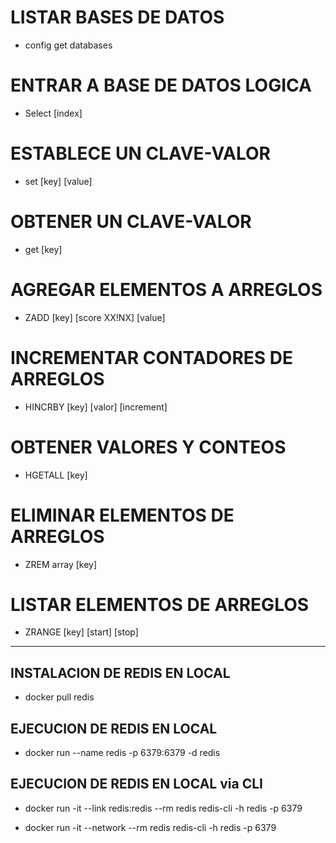 # LISTAR BASES DE DATOS
* config get databases

# ENTRAR A BASE DE DATOS LOGICA
* Select [index]

# ESTABLECE UN CLAVE-VALOR  
* set [key] [value]

# OBTENER UN CLAVE-VALOR
* get [key]

# AGREGAR ELEMENTOS A ARREGLOS
* ZADD [key] [score XX!NX] [value]  

# INCREMENTAR CONTADORES DE ARREGLOS
* HINCRBY [key] [valor] [increment]

# OBTENER VALORES Y CONTEOS
* HGETALL [key]

# ELIMINAR ELEMENTOS DE ARREGLOS
* ZREM array [key]

# LISTAR ELEMENTOS DE ARREGLOS
* ZRANGE [key] [start] [stop]

----

## INSTALACION DE REDIS EN LOCAL 
* docker pull redis

## EJECUCION DE REDIS EN LOCAL
* docker run --name redis -p 6379:6379 -d redis

## EJECUCION DE REDIS EN LOCAL via CLI
* docker run -it --link redis:redis --rm redis redis-cli -h redis -p 6379

* docker run -it --network  --rm redis redis-cli -h redis -p 6379
